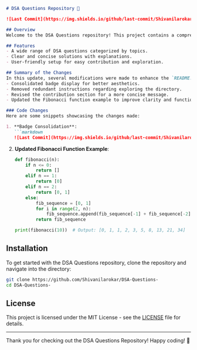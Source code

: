 ```markdown
# DSA Questions Repository 🚀

![Last Commit](https://img.shields.io/github/last-commit/Shivanilarokar/DSA-Questions-) ![License](https://img.shields.io/badge/license-MIT-blue)

## Overview
Welcome to the DSA Questions repository! This project contains a comprehensive collection of Data Structures and Algorithms (DSA) questions along with their solutions. It aims to help developers and learners practice and enhance their problem-solving skills.

## Features
- A wide range of DSA questions categorized by topics.
- Clear and concise solutions with explanations.
- User-friendly setup for easy contribution and exploration.

## Summary of the Changes
In this update, several modifications were made to enhance the `README.md` file:
- Consolidated badge display for better aesthetics.
- Removed redundant instructions regarding exploring the directory.
- Revised the contribution section for a more concise message.
- Updated the Fibonacci function example to improve clarity and functionality.

### Code Changes
Here are some snippets showcasing the changes made:

1. **Badge Consolidation**:
   ```markdown
   ![Last Commit](https://img.shields.io/github/last-commit/Shivanilarokar/DSA-Questions-) ![License](https://img.shields.io/badge/license-MIT-blue)
   ```

2. **Updated Fibonacci Function Example**:
   ```python
   def fibonacci(n):
       if n <= 0:
           return []
       elif n == 1:
           return [0]
       elif n == 2:
           return [0, 1]
       else:
           fib_sequence = [0, 1]
           for i in range(2, n):
               fib_sequence.append(fib_sequence[-1] + fib_sequence[-2])
           return fib_sequence

   print(fibonacci(10))  # Output: [0, 1, 1, 2, 3, 5, 8, 13, 21, 34]
   ```

## Installation
To get started with the DSA Questions repository, clone the repository and navigate into the directory:

```bash
git clone https://github.com/Shivanilarokar/DSA-Questions-
cd DSA-Questions-
```

## License
This project is licensed under the MIT License - see the [LICENSE](LICENSE) file for details.

---

Thank you for checking out the DSA Questions Repository! Happy coding! 🎉
```